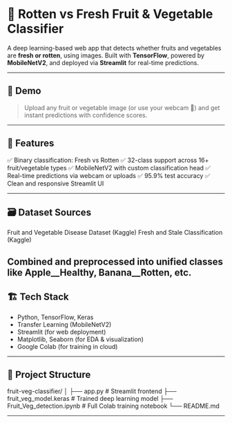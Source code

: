 # 🍎 Rotten vs Fresh Fruit & Vegetable Classifier

A deep learning-based web app that detects whether fruits and vegetables are **fresh or rotten**, using images. 
Built with **TensorFlow**, powered by **MobileNetV2**, and deployed via **Streamlit** for real-time predictions.

---

## 🚀 Demo

> Upload any fruit or vegetable image (or use your webcam 📸) and get instant predictions with confidence scores.

 ---

## 🧠 Features

✅ Binary classification: Fresh vs Rotten
✅ 32-class support across 16+ fruit/vegetable types
✅ MobileNetV2 with custom classification head
✅ Real-time predictions via webcam or uploads
✅ 95.9% test accuracy
✅ Clean and responsive Streamlit UI

 ---

## 🗃️ Dataset Sources

Fruit and Vegetable Disease Dataset (Kaggle)
Fresh and Stale Classification (Kaggle)

Combined and preprocessed into unified classes like Apple__Healthy, Banana__Rotten, etc.
---


## 🏗️ Tech Stack

- Python, TensorFlow, Keras
- Transfer Learning (MobileNetV2)
- Streamlit (for web deployment)
- Matplotlib, Seaborn (for EDA & visualization)
- Google Colab (for training in cloud)

---

## 📁 Project Structure

fruit-veg-classifier/
│
├── app.py                      # Streamlit frontend
├── fruit_veg_model.keras       # Trained deep learning model
├── Fruit_Veg_detection.ipynb   # Full Colab training notebook
└── README.md

---


